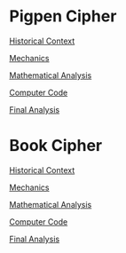 # Pigpen Cipher

[Historical Context](historicalContext.md)

[Mechanics](mechanics.md)

[Mathematical Analysis](mathematicalAnalysis.md)

[Computer Code](computerCode.md)

[Final Analysis](finalAnalysis.md)

# Book Cipher

[Historical Context]()

[Mechanics](bookMechanics.md)

[Mathematical Analysis](bookMathmaticalAnalysis.md)

[Computer Code](bookComputerCode.md)

[Final Analysis]()
